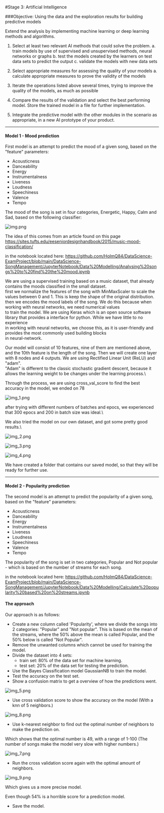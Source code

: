 #Stage 3: Artificial Intelligence

###Objective: Using the data and the exploration results for building predictive models

Extend the analysis by implementing machine learning or deep learning methods and algorithms.

1. Select at least two relevant AI methods that could solve the problem.
   a. train models by use of supervised and unsupervised methods, neural networks or graphs
   b. test the models created by the learners on test data sets to predict the output
   c. validate the models with new data sets

2. Select appropriate measures for assessing the quality of your models
   a. calculate appropriate measures to prove the validity of the models

3. Iterate the operations listed above several times, trying to improve the quality of the models, as
   much as possible

4. Compare the results of the validation and select the best performing model. Store the trained
   model in a file for further implementation.

5. Integrate the predictive model with the other modules in the scenario as appropriate, in a new AI
   prototype of your product.

***

#### Model 1 - Mood prediction

First model is an attempt to predict the mood of a given song, based on the "feature" parameters:
- Acousticness
- Danceability
- Energy
- Instrumentalness
- Liveness
- Loudness
- Speechiness
- Valence
- Tempo

The mood of the song is set in four categories, Energetic, Happy, Calm and Sad, based on the following classifier:

![img.png](img.png)

The idea of this comes from an article found on this page https://sites.tufts.edu/eeseniordesignhandbook/2015/music-mood-classification/

in the notebook located here: https://github.com/HolmQ84/DataScience-ExamProject/blob/main/DataScience-SongManagement/JupyterNotebook/Data%20Modelling/Analysing%20songs%20to%20find%20the%20mood.ipynb

We are using a supervised training based on a music dataset, that already contains the moods classified in the small dataset.\
first we normalize the features of the song with MinMaxScaler to scale the values between 0 and 1. This is keep the shape of the original distribution.\
then we encodes the mood labels of the song. We do this because when working with neural networks, we need numerical values \
to train the model.
We are using Keras which is an open source software library that provides a interface for python. While we have little to no experience\
in working with neural networks, we choose this, as it is user-friendly and provides the most commonly used building blocks\
in neural-network.

Our model will consist of 10 features, nine of them are mentioned above, and the 10th feature is the length of the song.
Then we will create one layer with 8 nodes and 4 outputs. We are using Rectified Linear Unit (ReLU) and "adam".\
"Adam" is different to the classic stochastic gradient descent, because it allows the learning weight to be changes under the learning process.\

Through the process, we are using cross_val_score to find the best accuracy in the model, we ended on 78

![img_1.png](img_1.png)

after trying with different numbers of batches and epocs, we experienced that 300 epocs and 200 in batch size was ideal.\

We also tried the model on our own dataset, and got some pretty good results.\

![img_2.png](img_2.png)

![img_3.png](img_3.png)

![img_4.png](img_4.png)

We have created a folder that contains our saved model, so that they will be ready for further use.

***


#### Model 2 - Popularity prediction

The second model is an attempt to predict the popularity of a given song, based on the "feature" parameters:

- Acousticness
- Danceability
- Energy
- Instrumentalness
- Liveness
- Loudness
- Speechiness
- Valence
- Tempo


The popularity of the song is set in two categories, Popular and Not popular - which is based on the number of streams for each song.

in the notebook located here: https://github.com/HolmQ84/DataScience-ExamProject/blob/main/DataScience-SongManagement/JupyterNotebook/Data%20Modelling/Calculate%20popularity%20based%20on%20streams.ipynb

#### The approach

Our approach is as follows:

- Create a new column called 'Popularity', where we divide the songs into 2 categories: "Popular" and "Not popular". This is based on the mean of the streams, where the 50% above the mean is called Popular, and the 50% below is called "Not Popular".
- Remove the unwanted columns which cannot be used for training the model.
- Divide the dataset into 4 sets:
  - train set: 80% of the data set for machine learning.
  - test set: 20% of the data set for testing the prediction.
- Use the Bayes Classification model GaussianNB to train the model.
- Test the accuracy on the test set.
- Show a confusion matrix to get a overview of how the predictions went.

![img_5.png](img_5.png)

- Use cross validation score to show the accuracy on the model (With a knn of 5 neighbors.)

![img_8.png](img_8.png)

- Use k-nearest neighbor to find out the optimal number of neighbors to make the prediction on.

Which shows that the optimal number is 49, with a range of 1-100 (The number of songs make the model very slow with higher numbers.)

![img_7.png](img_7.png)

- Run the cross validation score again with the optimal amount of neighbors.

![img_9.png](img_9.png)

Which gives us a more precise model.

Even though 54% is a horrible score for a prediction model.

- Save the model.
